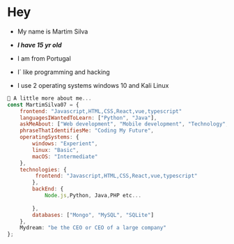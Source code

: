 # **Hey**

- My name is Martim Silva

- ***I have 15 yr old***

- I am from Portugal

- I´ like programming and hacking

- I use 2 operating systems windows 10 and Kali Linux

  

```javascript
📌 A little more about me...
const MartimSilva07 = {
    frontend: "Javascript,HTML,CSS,React,vue,typescript"
    languagesIWantedToLearn: ["Python", "Java"],
    askMeAbout: ["Web development", "Mobile development", "Technology", "gaming development.],
    phraseThatIdentifiesMe: "Coding My Future",
    operatingSystems: {
        windows: "Experient",
        linux: "Basic",
        macOS: "Intermediate"
    },
    technologies: {
         frontend: "Javascript,HTML,CSS,React,vue,typescript"
        },
        backEnd: {
            Node.js,Python, Java,PHP etc...
 
        },
        databases: ["Mongo", "MySQL", "SQLite"]
    },
    Mydream: "be the CEO or CEO of a large company"
};
```

